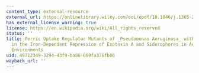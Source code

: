 ```yaml
---
content_type: external-resource
external_url: https://onlinelibrary.wiley.com/doi/epdf/10.1046/j.1365-2958.1996.381426.x
has_external_license_warning: true
license: https://en.wikipedia.org/wiki/All_rights_reserved
status: ''
title: Ferric Uptake Regulator Mutants of _Pseudomonas Aeruginosa_ with Distinct Alterations
  in the Iron-Dependent Repression of Exotoxin A and Siderophores in Aerobic and Microaerobic
  Environments
uid: 49712349-3294-43f9-ba86-669fa376fb06
wayback_url: ''
---
```

